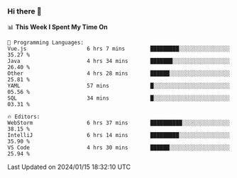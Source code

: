 ### Hi there 👋

<!--
**asdf12303116/asdf12303116** is a ✨ _special_ ✨ repository because its `README.md` (this file) appears on your GitHub profile.

Here are some ideas to get you started:

- 🔭 I’m currently working on ...
- 🌱 I’m currently learning ...
- 👯 I’m looking to collaborate on ...
- 🤔 I’m looking for help with ...
- 💬 Ask me about ...
- 📫 How to reach me: ...
- 😄 Pronouns: ...
- ⚡ Fun fact: ...
-->

<!--START_SECTION:waka-->
📊 **This Week I Spent My Time On** 

```text
💬 Programming Languages: 
Vue.js                   6 hrs 7 mins        █████████░░░░░░░░░░░░░░░░   35.27 % 
Java                     4 hrs 34 mins       ███████░░░░░░░░░░░░░░░░░░   26.40 % 
Other                    4 hrs 28 mins       ██████░░░░░░░░░░░░░░░░░░░   25.81 % 
YAML                     57 mins             █░░░░░░░░░░░░░░░░░░░░░░░░   05.56 % 
SQL                      34 mins             █░░░░░░░░░░░░░░░░░░░░░░░░   03.31 % 

🔥 Editors: 
WebStorm                 6 hrs 37 mins       ██████████░░░░░░░░░░░░░░░   38.15 % 
IntelliJ                 6 hrs 14 mins       █████████░░░░░░░░░░░░░░░░   35.90 % 
VS Code                  4 hrs 30 mins       ██████░░░░░░░░░░░░░░░░░░░   25.94 % 
```


 Last Updated on 2024/01/15 18:32:10 UTC
<!--END_SECTION:waka-->
